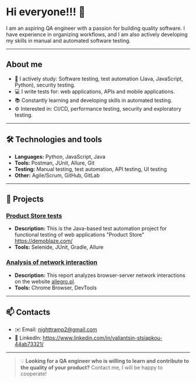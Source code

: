 # Hi everyone!!! 👋 

I am an aspiring QA engineer with a passion for building quality software. I have experience in organizing workflows, and I am also actively developing my skills in manual and automated software testing.

---

## About me
- 🌱 I actively study: Software testing, test automation (Java, JavaScript, Python), security testing.
- 💻 I write tests for: web applications, APIs and mobile applications.
- 📚 Constantly learning and developing skills in automated testing.
- ⚙️ Interested in: CI/CD, performance testing, security and exploratory testing.

---

## 🛠️ Technologies and tools
- **Languages:** Python, JavaScript, Java
- **Tools:** Postman, JUnit, Allure, Git
- **Testing:** Manual testing, test automation, API testing, UI testing
- **Other:** Agile/Scrum, GitHub, GitLab

---

## 💼 Projects
### [Product Store tests](https://github.com/Dream-test/productStoreTests)
- **Description:** This is the Java-based test automation project for functional testing of web applications "Product Store" https://demoblaze.com/
- **Tools:** Selenide, JUnit, Gradle, Allure

### [Analysis of network interaction](https://github.com/Dream-test/myPortfolio/tree/main/Network_analysis)
- **Description:** This report analyzes browser-server network interactions on the website [allegro.pl](https://allegro.pl).
- **Tools:** Chrome Browser, DevTools

---

## 📫 Contacts
- ✉️ Email: nighttramp2@gmail.com
- 🔗 LinkedIn: https://www.linkedin.com/in/valiantsin-stsiapkou-44ab73321/

---

> 💡 **Looking for a QA engineer who is willing to learn and contribute to the quality of your product?** Contact me, I will be happy to cooperate!

